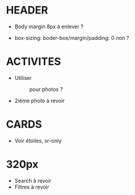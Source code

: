 # HEADER

- Body margin 8px à enlever ?

* box-sizing: boder-box/margin/padding: 0 non ?

# ACTIVITES

- Utiliser <figure> pour photos ?

* 2ième photo à revoir

# CARDS

- Voir étoiles, sr-only

# 320px

- Search à revoir
- Filtres à revoir
